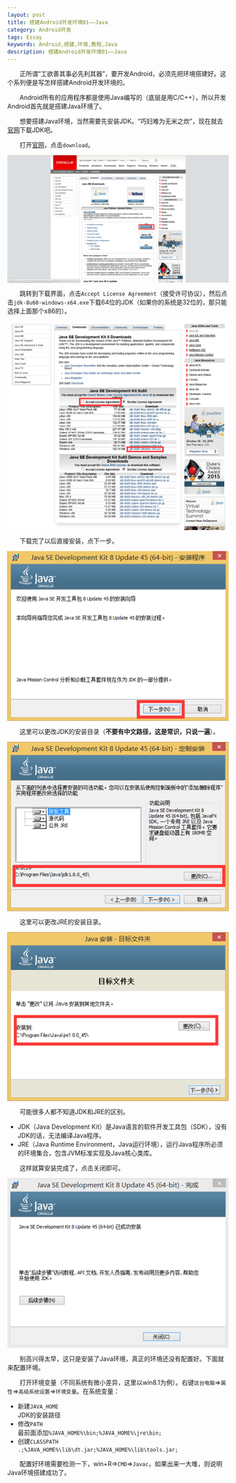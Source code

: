 ```yaml
---
layout: post  
title: 搭建Android开发环境01——Java  
category: Android开发  
tags: Essay  
keywords: Android,搭建,环境,教程,Java  
description: 搭建Android开发环境01——Java  
---
```


　　正所谓“工欲善其事必先利其器”，要开发Android，必须先把环境搭建好。这个系列便是写怎样搭建Android开发环境的。  

　　Android所有的应用程序都是使用Java编写的（底层是用C/C++），所以开发Android首先就是搭建Java环境了。  

　　想要搭建Java环境，当然需要先安装JDK。“巧妇难为无米之炊”，现在就去[官网](http://www.oracle.com/technetwork/java/javase/downloads/index.html)下载JDK吧。  

　　打开[官网](http://www.oracle.com/technetwork/java/javase/downloads/index.html)，点击`download`。  

<center>
    <p><img src="/../../../assets/images/Android/Develop/SetUp/Java/1.png" align="center"></p>
</center>

　　跳转到下载界面，点击`Accept License Agreement`（接受许可协议），然后点击`jdk-8u60-windows-x64.exe`下载64位的JDK（如果你的系统是32位的，那只能选择上面那个x86的）。  

<center>
    <p><img src="/../../../assets/images/Android/Develop/SetUp/Java/2.png" align="center"></p>
</center>

　　下载完了以后直接安装，点下一步。  

<center>
    <p><img src="/../../../assets/images/Android/Develop/SetUp/Java/3.png" align="center"></p>
</center>

　　这里可以更改JDK的安装目录（**不要有中文路径，这是常识，只说一遍**）。  

<center>
    <p><img src="/../../../assets/images/Android/Develop/SetUp/Java/4.png" align="center"></p>
</center>

　　这里可以更改JRE的安装目录。  

<center>
    <p><img src="/../../../assets/images/Android/Develop/SetUp/Java/5.png" align="center"></p>
</center>

　　可能很多人都不知道JDK和JRE的区别。  

* JDK（Java Development Kit）是Java语言的软件开发工具包（SDK），没有JDK的话，无法编译Java程序。  
* JRE（Java Runtime Environment，Java运行环境），运行Java程序所必须的环境集合，包含JVM标准实现及Java核心类库。  

　　这样就算安装完成了，点击关闭即可。  

<center>
    <p><img src="/../../../assets/images/Android/Develop/SetUp/Java/6.png" align="center"></p>
</center>

　　别高兴得太早，这只是安装了Java环境，真正的环境还没有配置好。下面就来配置环境。  

　　打开环境变量（不同系统有微小差异，这里以win8.1为例）。右键`这台电脑`=>`属性`=>`高级系统设置`=>`环境变量`。在系统变量：  

* 新建`JAVA_HOME`  
JDK的安装路径  
* 修改`PATH`  
最前面添加`%JAVA_HOME%\bin;%JAVA_HOME%\jre\bin;`  
* 创建`CLASSPATH`  
`.;%JAVA_HOME%\lib\dt.jar;%JAVA_HOME%\lib\tools.jar;`  

　　配置好环境需要检测一下，win+R=>`CMD`=>`Javac`，如果出来一大堆，则说明Java环境搭建成功了。  
